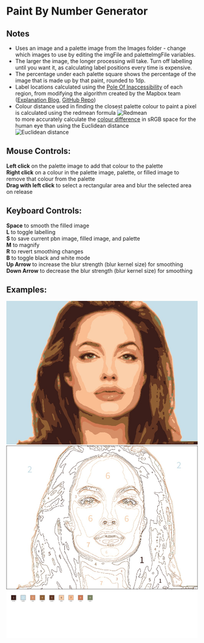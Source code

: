 # Paint By Number Generator

## Notes
* Uses an image and a palette image from the Images folder - change which images to use by editing the imgFile and paletteImgFile variables.  
* The larger the image, the longer processing will take. Turn off labelling until you want it, as calculating label positions every time is expensive.  
* The percentage under each palette square shows the percentage of the image that is made up by that paint, rounded to 1dp.  
* Label locations calculated using the [Pole Of Inaccessibility](https://en.wikipedia.org/wiki/Pole_of_inaccessibility) of each region, from modifying the algorithm created by the Mapbox team ([Explanation Blog](https://blog.mapbox.com/a-new-algorithm-for-finding-a-visual-center-of-a-polygon-7c77e6492fbc), [GitHub Repo](https://github.com/mapbox/polylabel))
* Colour distance used in finding the closest palette colour to paint a pixel is calculated using the redmean formula ![Redmean](https://wikimedia.org/api/rest_v1/media/math/render/svg/95ee06baaa28944c5b1e06876439d1b579cf03c9)  
to more accurately calculate the [colour difference](https://en.wikipedia.org/wiki/Color_difference) in sRGB space for the human eye than using the Euclidean distance  
![Euclidean distance](https://wikimedia.org/api/rest_v1/media/math/render/svg/15763fc04b6dbbc90c64db3b39a1442106a394af)  

## Mouse Controls:  
**Left click** on the palette image to add that colour to the palette  
**Right click** on a colour in the palette image, palette, or filled image to remove that colour from the palette  
**Drag with left click** to select a rectangular area and blur the selected area on release
  
## Keyboard Controls:  
**Space** to smooth the filled image  
**L** to toggle labelling  
**S** to save current pbn image, filled image, and palette  
**M** to magnify  
**R** to revert smoothing changes  
**B** to toggle black and white mode  
**Up Arrow** to increase the blur strength (blur kernel size) for smoothing  
**Down Arrow** to decrease the blur strength (blur kernel size) for smoothing  

## Examples:
![Filled Image](/Saves/2024.05.07_18.52.29/filledImg.jpg)  
![Paint By Number Image](/Saves/2024.05.07_18.52.29/paintByNumberImg.jpg)  
![Palette](/Saves/2024.05.07_18.52.29/palette.jpg)  
